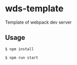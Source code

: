 # wds-template
Template of webpack dev server

## Usage

```
$ npm install
```

```
$ npm run start
```

